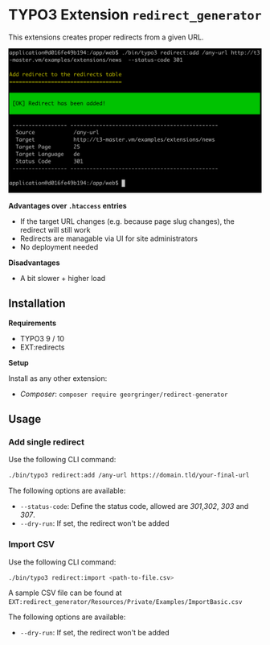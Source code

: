 # TYPO3 Extension `redirect_generator`

This extensions creates proper redirects from a given URL. 

![Add Redirect](Resources/Public/Screenshots/redirect-add.png)

**Advantages over `.htaccess` entries**

- If the target URL changes (e.g. because page slug changes), the redirect will still work
- Redirects are managable via UI for site administrators
- No deployment needed

**Disadvantages**

- A bit slower + higher load

## Installation

**Requirements**

- TYPO3 9 / 10
- EXT:redirects

**Setup**

Install as any other extension:

- *Composer*: `composer require georgringer/redirect-generator`


## Usage

### Add single redirect

Use the following CLI command:
```bash
./bin/typo3 redirect:add /any-url https://domain.tld/your-final-url
```

The following options are available:

* `--status-code`: Define the status code, allowed are *301*,*302*, *303* and *307*.
* `--dry-run`: If set, the redirect won't be added

### Import CSV

Use the following CLI command:
```bash
./bin/typo3 redirect:import <path-to-file.csv>
```

A sample CSV file can be found at `EXT:redirect_generator/Resources/Private/Examples/ImportBasic.csv`

The following options are available:

* `--dry-run`: If set, the redirect won't be added

